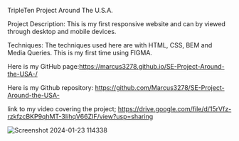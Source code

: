 TripleTen Project  Around The U.S.A.

Project Description: This is my first responsive website and can by viewed through desktop and mobile devices.

Techniques: The techniques used here are with HTML, CSS, BEM and Media Queries. This is my first time using FIGMA.

Here is my GitHub page:https://marcus3278.github.io/SE-Project-Around-the-USA-/

Here is my Github repository: https://github.com/Marcus3278/SE-Project-Around-the-USA-

link to my video covering the project; https://drive.google.com/file/d/15rVfz-rzkfzcBKP9qhMT-3IihqV66ZIF/view?usp=sharing


![Screenshot 2024-01-23 114338](https://github.com/Marcus3278/Around-the-usa-/assets/112821776/59adf6d7-d240-45d9-a388-62011ee42450)

